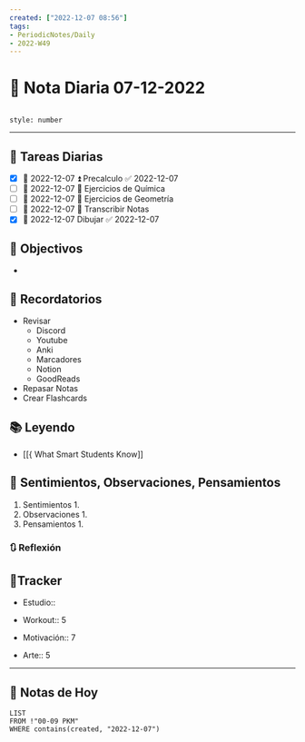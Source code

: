```yaml
---
created: ["2022-12-07 08:56"]
tags:
- PeriodicNotes/Daily
- 2022-W49
---
```


# 📅 Nota Diaria 07-12-2022
```toc

style: number

```

---
## 🔷 Tareas Diarias
- [x] 📅 2022-12-07 ⏫ Precalculo ✅ 2022-12-07
- [ ] 📅 2022-12-07 🔼 Ejercicios de Química
- [ ] 📅 2022-12-07 🔼 Ejercicios de Geometría
- [ ] 📅 2022-12-07 🔽 Transcribir Notas
- [x] 📅 2022-12-07 Dibujar ✅ 2022-12-07

## 🎯 Objectivos
- 
## 📕 Recordatorios
- Revisar
	- Discord
	- Youtube
	- Anki
	- Marcadores
	- Notion
	- GoodReads
- Repasar Notas
- Crear Flashcards

## 📚 Leyendo
- [[{ What Smart Students Know]]
## 💬 Sentimientos, Observaciones, Pensamientos 
1. Sentimientos
	1. 
2. Observaciones
	1. 
3. Pensamientos
	1. 
### 🔃 Reflexión

## 🔷Tracker

- Estudio::

- Workout:: 5

- Motivación:: 7

- Arte:: 5
---

## 📅 Notas de Hoy
```dataview
LIST 
FROM !"00-09 PKM" 
WHERE contains(created, "2022-12-07")
```